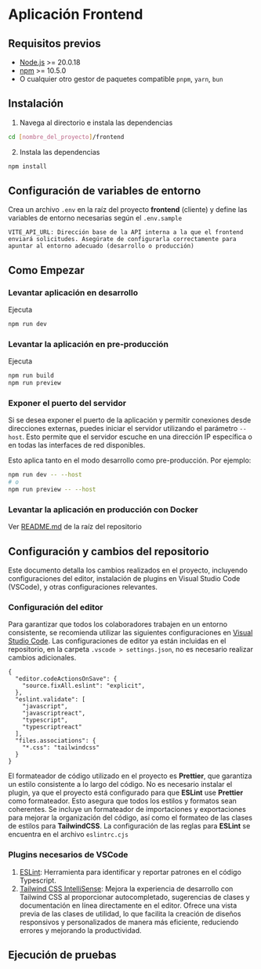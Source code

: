 # Aplicación Frontend

## Requisitos previos
- [Node.js](https://nodejs.org/) >= 20.0.18
- [npm](https://www.npmjs.com/) >= 10.5.0
- O cualquier otro gestor de paquetes compatible `pnpm`, `yarn`, `bun`

## Instalación
1. Navega al directorio e instala las dependencias
```bash
cd [nombre_del_proyecto]/frontend
```

2. Instala las dependencias
```bash
npm install
```


## Configuración de variables de entorno
Crea un archivo `.env` en la raíz del proyecto **frontend** (cliente) y define las variables de entorno necesarias según el `.env.sample`
```plaintext
VITE_API_URL: Dirección base de la API interna a la que el frontend enviará solicitudes. Asegúrate de configurarla correctamente para apuntar al entorno adecuado (desarrollo o producción)
```

## Como Empezar

### Levantar aplicación en desarrollo
Ejecuta
```bash
npm run dev
```

### Levantar la aplicación en pre-producción
Ejecuta
```bash
npm run build
npm run preview
```

### Exponer el puerto del servidor
Si se desea exponer el puerto de la aplicación y permitir conexiones desde direcciones externas, puedes iniciar el servidor utilizando el parámetro `--host`. Esto permite que el servidor escuche en una dirección IP específica o en todas las interfaces de red disponibles.

Esto aplica tanto en el modo desarrollo como pre-producción. Por ejemplo:
```bash
npm run dev -- --host
# o
npm run preview -- --host
```

### Levantar la aplicación en producción con Docker
Ver [README.md](../README.md) de la raíz del repositorio


## Configuración y cambios del repositorio
Este documento detalla los cambios realizados en el proyecto, incluyendo configuraciones del editor, instalación de plugins en Visual Studio Code (VSCode), y otras configuraciones relevantes.

### Configuración del editor
Para garantizar que todos los colaboradores trabajen en un entorno consistente, se recomienda utilizar las siguientes configuraciones en [Visual Studio Code](https://code.visualstudio.com/). Las configuraciones de editor ya están incluidas en el repositorio, en la carpeta `.vscode > settings.json`, no es necesario realizar cambios adicionales.
```
{
  "editor.codeActionsOnSave": {
    "source.fixAll.eslint": "explicit",
  },
  "eslint.validate": [
    "javascript",
    "javascriptreact",
    "typescript",
    "typescriptreact"
  ],
  "files.associations": {
    "*.css": "tailwindcss"
  }
}
```

El formateador de código utilizado en el proyecto es **Prettier**, que garantiza un estilo consistente a lo largo del código. No es necesario instalar el plugin, ya que el proyecto está configurado para que **ESLint** use **Prettier** como formateador. Esto asegura que todos los estilos y formatos sean coherentes. Se incluye un formateador de importaciones y exportaciones para mejorar la organización del código, así como el formateo de las clases de estilos para **TailwindCSS**. La configuración de las reglas para **ESLint** se encuentra en el archivo `eslintrc.cjs`

### Plugins necesarios de VSCode
1. [ESLint](https://marketplace.visualstudio.com/items?itemName=dbaeumer.vscode-eslint): Herramienta para identificar y reportar patrones en el código Typescript.
2. [Tailwind CSS IntelliSense](https://marketplace.visualstudio.com/items?itemName=bradlc.vscode-tailwindcss): Mejora la experiencia de desarrollo con Tailwind CSS al proporcionar autocompletado, sugerencias de clases y documentación en línea directamente en el editor. Ofrece una vista previa de las clases de utilidad, lo que facilita la creación de diseños responsivos y personalizados de manera más eficiente, reduciendo errores y mejorando la productividad.


## Ejecución de pruebas